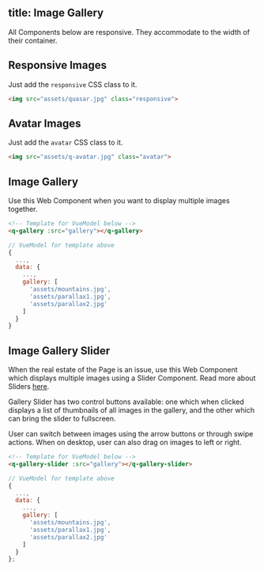title: Image Gallery
---
All Components below are responsive. They accommodate to the width of their container.

<input type="hidden" data-fullpage-demo="web-components/image-gallery">

## Responsive Images
Just add the `responsive` CSS class to it.

``` html
<img src="assets/quasar.jpg" class="responsive">
```

## Avatar Images
Just add the `avatar` CSS class to it.

``` html
<img src="assets/q-avatar.jpg" class="avatar">
```

## Image Gallery
Use this Web Component when you want to display multiple images together.

``` html
<!-- Template for VueModel below -->
<q-gallery :src="gallery"></q-gallery>
```

``` js
// VueModel for template above
{
  ...,
  data: {
    ...,
    gallery: [
      'assets/mountains.jpg',
      'assets/parallax1.jpg',
      'assets/parallax2.jpg'
    ]
  }
}
```

## Image Gallery Slider
When the real estate of the Page is an issue, use this Web Component which displays multiple images using a Slider Component. Read more about Sliders [here](/components/slider.html).

Gallery Slider has two control buttons available: one which when clicked displays a list of thumbnails of all images in the gallery, and the other which can bring the slider to fullscreen.

User can switch between images using the arrow buttons or through swipe actions. When on desktop, user can also drag on images to left or right.

``` html
<!-- Template for VueModel below -->
<q-gallery-slider :src="gallery"></q-gallery-slider>
```

``` js
// VueModel for template above
{
  ...,
  data: {
    ...,
    gallery: [
      'assets/mountains.jpg',
      'assets/parallax1.jpg',
      'assets/parallax2.jpg'
    ]
  }
};
```

